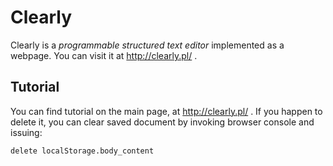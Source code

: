 Clearly
=======

Clearly is a *programmable structured text editor* implemented as a webpage. You can visit it at http://clearly.pl/ .

Tutorial
--------
You can find tutorial on the main page, at http://clearly.pl/ . If you happen to delete it, you can clear saved document by invoking browser console and issuing:

    delete localStorage.body_content

